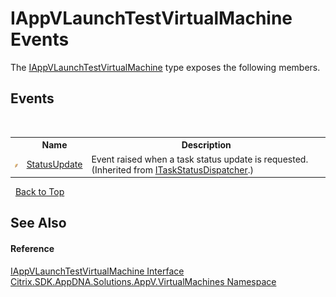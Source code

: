 # IAppVLaunchTestVirtualMachine Events
 

The <a href="10d734a8-7e92-88b6-90d3-09c270f32e40">IAppVLaunchTestVirtualMachine</a> type exposes the following members.


## Events
&nbsp;<table><tr><th></th><th>Name</th><th>Description</th></tr><tr><td>![Public event](media/pubevent.gif "Public event")</td><td><a href="90ebaaa7-abdf-36f3-26b4-b3fc101e558d">StatusUpdate</a></td><td>
Event raised when a task status update is requested.
 (Inherited from <a href="2ab172d6-27f8-4912-7c82-fc889f5dc7db">ITaskStatusDispatcher</a>.)</td></tr></table>&nbsp;
<a href="#iappvlaunchtestvirtualmachine-events">Back to Top</a>

## See Also


#### Reference
<a href="10d734a8-7e92-88b6-90d3-09c270f32e40">IAppVLaunchTestVirtualMachine Interface</a><br /><a href="8e922e14-e318-4969-a8ff-48cbad35adbf">Citrix.SDK.AppDNA.Solutions.AppV.VirtualMachines Namespace</a><br />